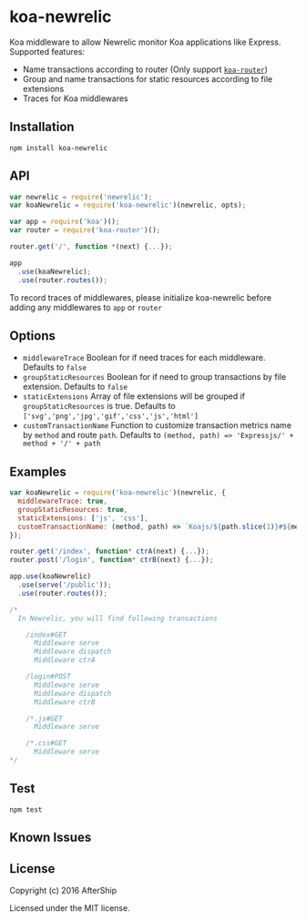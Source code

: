 # koa-newrelic
Koa middleware to allow Newrelic monitor Koa applications like Express. Supported features:
 - Name transactions according to router (Only support [`koa-router`](https://github.com/alexmingoia/koa-router))
 - Group and name transactions for static resources according to file extensions
 - Traces for Koa middlewares

## Installation
```
npm install koa-newrelic

```

## API
```javascript
var newrelic = require('newrelic');
var koaNewrelic = require('koa-newrelic')(newrelic, opts);

var app = require('koa')();
var router = require('koa-router')();

router.get('/', function *(next) {...});

app
  .use(koaNewrelic);
  .use(router.routes());
```
To record traces of middlewares, please initialize koa-newrelic before adding any middlewares to `app` or `router`

## Options
 - `middlewareTrace` Boolean for if need traces for each middleware. Defaults to `false`
 - `groupStaticResources` Boolean for if need to group transactions by file extension. Defaults to `false`
 - `staticExtensions` Array of file extensions will be grouped if `groupStaticResources` is true. Defaults to `['svg','png','jpg','gif','css','js','html']`
 - `customTransactionName` Function to customize transaction metrics name by `method` and route `path`. Defaults to `(method, path) => 'Expressjs/' + method + '/' + path`

## Examples
```javascript
var koaNewrelic = require('koa-newrelic')(newrelic, {
  middlewareTrace: true,
  groupStaticResources: true,
  staticExtensions: ['js', 'css'],
  customTransactionName: (method, path) => `Koajs/${path.slice(1)}#${method}`
});

router.get('/index', function* ctrA(next) {...});
router.post('/login', function* ctrB(next) {...});

app.use(koaNewrelic)
  .use(serve('/public'));
  .use(router.routes());

/*
  In Newrelic, you will find following transactions

    /index#GET
	  Middleware serve
	  Middleware dispatch
	  Middleware ctrA

	/login#POST
	  Middleware serve
	  Middleware dispatch
	  Middleware ctrB

	/*.js#GET
	  Middleware serve

	/*.css#GET
	  Middleware serve  
*/
```

## Test
```
npm test
```

## Known Issues


## License
Copyright (c) 2016 AfterShip

Licensed under the MIT license.
